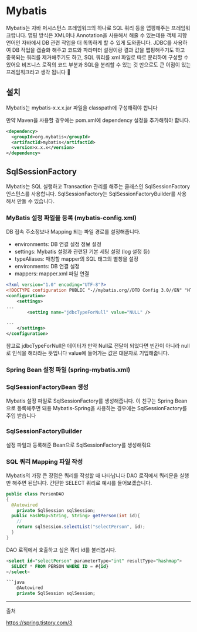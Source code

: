 # Mybatis

Mybatis는 자바 퍼시스턴스 프레임워크의 하나로 SQL 쿼리 등을 맵핑해주는 프레임워크랍니다.
맵핑 방식은 XML이나 Annotation을 사용해서 해줄 수 있는데용
객체 지향 언어인 자바에서 DB 관련 작업을 더 똑똑하게 할 수 있게 도와줍니다.
JDBC를 사용하여 DB 작업을 캡슐화 해주고 코드와 파라미터 설정이랑 결과 값을 맵핑해주기도 하고
중복되는 쿼리를 제거해주기도 하고, SQL 쿼리를 xml 파일로 따로 분리하여 구성할 수 있어요
비즈니스 로직의 코드 부분과 SQL을 분리할 수 있는 것 만으로도 큰 이점이 있는 프레임워크라고 생각 됩니다 🫢

## 설치
Mybatis는 mybatis-x.x.x.jar 파일을 classpath에 구성해줘야 합니다

만약 Maven을 사용할 경우에는 pom.xml에 dependency 설정을 추가해줘야 합니다.

```xml
<dependency>
  <groupId>org.mybatis</groupId>
  <artifactId>mybatis</artifactId>
  <version>x.x.x</version>
</dependency>
```

## SqlSessionFactory
Mybatis는 SQL 실행하고 Transaction 관리를 해주는 클래스인 SqlSessionFactory 인스턴스를 사용합니다.
SqlSessionFactory는 SqlSessionFactoryBuilder를 사용해서 만들 수 있습니다. 

### MyBatis 설정 파일을 등록 (mybatis-config.xml)
DB 접속 주소정보나 Mapping 되는 파일 경로를 설정해줍니다. 

- environments: DB 연결 설정 정보 설정
- settings: Mybatis 설정과 관련된 기본 세팅 설정 (log 설정 등)
- typeAliases: 매칭할 mapper의 SQL 태그의 별칭을 설정
- environments: DB 연결 설정
- mappers: mapper.xml 파일 연결

```xml
<?xml version="1.0" encoding="UTF-8"?>
<!DOCTYPE configuration PUBLIC "-//mybatis.org//DTD Config 3.0//EN" "HTTP://mybatis.org/dtd/mybatis-3-config.dtd">
<configuration>
    <settings>
...
        <setting name="jdbcTypeForNull" value="NULL" />

...
    </settings>
</configuration>
```

참고로 jdbcTypeForNull은 데이터가 만약 Null로 전달이 되었다면 빈칸이 아니라 null로 인식을 해라라는 뜻입니다
value에 들어가는 값은 대문자로 기입해줍니다.



### Spring Bean 설정 파일 (spring-mybatis.xml)


### SqlSessionFactoryBean 생성
Mybatis 설정 파일로 SqlSessionFactory를 생성해줍니다. 이 친구는 Spring Bean으로 등록해주면 돼용
Mybatis-Spring을 사용하는 경우에는 SqlSessionFactory를 주입 받습니다

### SqlSessionFactoryBuilder
설정 파일과 등록해준 Bean으로 SqlSessionFactory를 생성해줘요

### SQL 쿼리 Mapping 파일 작성


Mybatis의 가장 큰 장점은 쿼리를 작성할 때 나타납니다
DAO 로직에서 쿼리문을 실행만 해주면 된답니다.
간단한 SELECT 쿼리로 예시를 들어보겠습니다.

```java
public class PersonDAO
{
  @Autowired
    private SqlSession sqlSession;
  public HashMap<String, String> getPerson(int id){
    // 
    return sqlSession.selectList("selectPerson", id);
  }
}
```

DAO 로직에서 호출하고 싶은 쿼리 id를 불러봅시다.


```SQL
<select id="selectPerson" parameterType="int" resultType="hashmap">
  SELECT * FROM PERSON WHERE ID = #{id}
</select>

```java
	@Autowired
	private SqlSession sqlSession;
```

---

출처

https://spring.tistory.com/3
